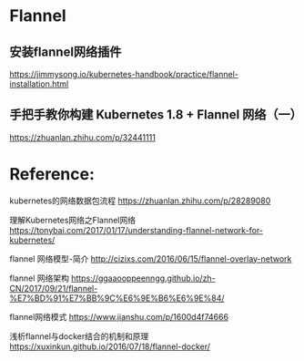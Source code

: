# Flannel  









## 安装flannel网络插件
https://jimmysong.io/kubernetes-handbook/practice/flannel-installation.html



## 手把手教你构建 Kubernetes 1.8 + Flannel 网络（一）
https://zhuanlan.zhihu.com/p/32441111  










# Reference:

kubernetes的网络数据包流程
https://zhuanlan.zhihu.com/p/28289080


理解Kubernetes网络之Flannel网络
https://tonybai.com/2017/01/17/understanding-flannel-network-for-kubernetes/


flannel 网络模型-简介
http://cizixs.com/2016/06/15/flannel-overlay-network

flannel 网络架构 
https://ggaaooppeenngg.github.io/zh-CN/2017/09/21/flannel-%E7%BD%91%E7%BB%9C%E6%9E%B6%E6%9E%84/


flannel网络模式
https://www.jianshu.com/p/1600d4f74666


浅析flannel与docker结合的机制和原理
https://xuxinkun.github.io/2016/07/18/flannel-docker/


